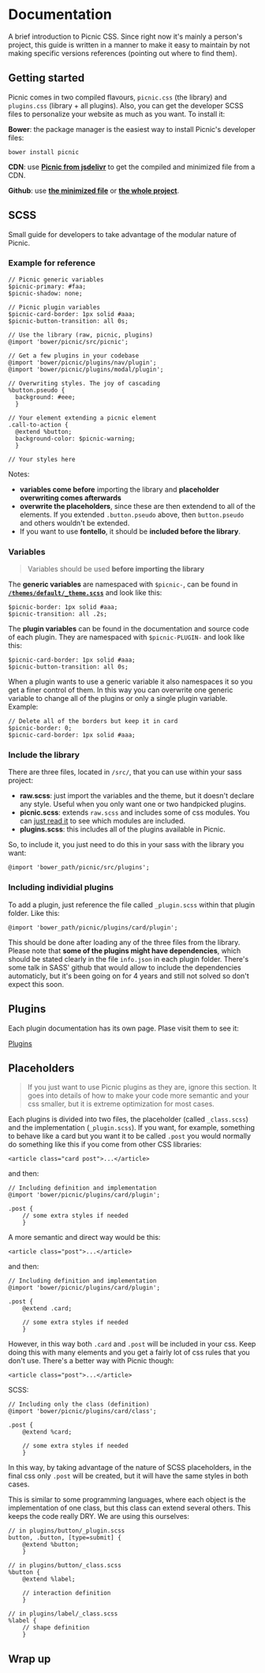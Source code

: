 # Documentation

A brief introduction to Picnic CSS. Since right now it's mainly a person's project, this guide is written in a manner to make it easy to maintain by not making specific versions references (pointing out where to find them).


## Getting started

Picnic comes in two compiled flavours, `picnic.css` (the library) and `plugins.css` (library + all plugins). Also, you can get the developer SCSS files to personalize your website as much as you want. To install it:

**Bower**: the package manager is the easiest way to install Picnic's developer files:

    bower install picnic

**CDN**: use **[Picnic from jsdelivr](http://www.jsdelivr.com/#!picnicss)** to get the compiled and minimized file from a CDN.

**Github**: use **[the minimized file](https://raw.githubusercontent.com/picnicss/picnic/master/releases/picnic.min.css)** or **[the whole project](https://github.com/picnicss/picnic)**.


## SCSS

Small guide for developers to take advantage of the modular nature of Picnic.

### Example for reference

    // Picnic generic variables
    $picnic-primary: #faa;
    $picnic-shadow: none;

    // Picnic plugin variables
    $picnic-card-border: 1px solid #aaa;
    $picnic-button-transition: all 0s;

    // Use the library (raw, picnic, plugins)
    @import 'bower/picnic/src/picnic';

    // Get a few plugins in your codebase
    @import 'bower/picnic/plugins/nav/plugin';
    @import 'bower/picnic/plugins/modal/plugin';

    // Overwriting styles. The joy of cascading
    %button.pseudo {
      background: #eee;
      }

    // Your element extending a picnic element
    .call-to-action {
      @extend %button;
      background-color: $picnic-warning;
      }

    // Your styles here


    
Notes:

- **variables come before** importing the library and **placeholder overwriting comes afterwards**
- **overwrite the placeholders**, since these are then extendend to all of the elements. If you extended `.button.pseudo` above, then `button.pseudo` and others wouldn't be extended.  
- If you want to use **fontello**, it should be **included before the library**.



### Variables

> Variables should be used **before importing the library**

The **generic variables** are namespaced with `$picnic-`, can be found in **[`/themes/default/_theme.scss`](https://github.com/picnicss/picnic)** and look like this:

    $picnic-border: 1px solid #aaa;
    $picnic-transition: all .2s;

The **plugin variables** can be found in the documentation and source code of each plugin. They are namespaced with `$picnic-PLUGIN-` and look like this:

    $picnic-card-border: 1px solid #aaa;
    $picnic-button-transition: all 0s;


When a plugin wants to use a generic variable it also namespaces it so you get a finer control of them. In this way you can overwrite one generic variable to change all of the plugins or only a single plugin variable. Example:

    // Delete all of the borders but keep it in card
    $picnic-border: 0;
    $picnic-card-border: 1px solid #aaa;



### Include the library

There are three files, located in `/src/`, that you can use within your sass project:

- **raw.scss**: just import the variables and the theme, but it doesn't declare any style. Useful when you only want one or two handpicked plugins.
- **picnic.scss**: extends `raw.scss` and includes some of css modules. You can [just read it](https://github.com/picnicss/picnic/blob/master/src/picnic.scss) to see which modules are included.
- **plugins.scss**: this includes all of the plugins available in Picnic.

So, to include it, you just need to do this in your sass with the library you want:

    @import 'bower_path/picnic/src/plugins';



### Including individial plugins

To add a plugin, just reference the file called `_plugin.scss` within that plugin folder. Like this:

    @import 'bower_path/picnic/plugins/card/plugin';

This should be done after loading any of the three files from the library. Please note that **some of the plugins might have dependencies**, which should be stated clearly in the file `info.json` in each plugin folder. There's some talk in SASS' github that would allow to include the dependencies automaticly, but it's been going on for 4 years and still not solved so don't expect this soon.


## Plugins

Each plugin documentation has its own page. Plase visit them to see it:

<a href="/plugins" class="button icon-puzzle">Plugins</a>



## Placeholders

> If you just want to use Picnic plugins as they are, ignore this section. It goes into details of how to make your code more semantic and your css smaller, but it is extreme optimization for most cases.

Each plugins is divided into two files, the placeholder (called `_class.scss`) and the implementation (`_plugin.scss`). If you want, for example, something to behave like a card but you want it to be called `.post` you would normally do something like this if you come from other CSS libraries:

    <article class="card post">...</article>

and then:

    // Including definition and implementation
    @import 'bower/picnic/plugins/card/plugin';

    .post {
        // some extra styles if needed
        }

A more semantic and direct way would be this:

    <article class="post">...</article>

and then:

    // Including definition and implementation
    @import 'bower/picnic/plugins/card/plugin';

    .post {
        @extend .card;

        // some extra styles if needed
        }


However, in this way both `.card` and `.post` will be included in your css. Keep doing this with many elements and you get a fairly lot of css rules that you don't use. There's a better way with Picnic though:

    <article class="post">...</article>

SCSS:

    // Including only the class (definition)
    @import 'bower/picnic/plugins/card/class';

    .post {
        @extend %card;

        // some extra styles if needed
        }

In this way, by taking advantage of the nature of SCSS placeholders, in the final css only `.post` will be created, but it will have the same styles in both cases.

This is similar to some programming languages, where each object is the implementation of one class, but this class can extend several others. This keeps the code really DRY. We are using this ourselves:

    // in plugins/button/_plugin.scss
    button, .button, [type=submit] {
        @extend %button;
        }

    // in plugins/button/_class.scss
    %button {
        @extend %label;

        // interaction definition
        }

    // in plugins/label/_class.scss
    %label {
        // shape definition
        }


## Wrap up







<br><br><br><br><br><br><br><br>